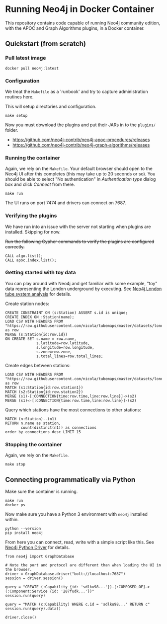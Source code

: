 # Running Neo4j in Docker Container

This repository contains code capable of running Neo4j community edition, with the APOC and Graph Algorithms plugins, in a Docker container.

## Quickstart (from scratch)

### Pull latest image

```
docker pull neo4j:latest
```

### Configuration

We treat the `Makefile` as a 'runbook' and try to capture administration routines here.

This will setup directories and configuration.

```
make setup
```

Now you must download the plugins and put their JARs in to the `plugins/` folder.

- https://github.com/neo4j-contrib/neo4j-apoc-procedures/releases
- https://github.com/neo4j-contrib/neo4j-graph-algorithms/releases

### Running the container

Again, we rely on the `Makefile`. Your default browser should open to the Neo4j UI after this completes (this may take up to 20 seconds or so). You should be able to select "No authentication" in *Authentication type* dialog box and click *Connect* from there.

```
make run
```

The UI runs on port 7474 and drivers can connect on 7687.

### Verifying the plugins

We have run into an issue with the server not starting when plugins are installed. Skipping for now.

~~Run the following Cypher commands to verify the plugins are configured correctly.~~

```
CALL algo.list();
CALL apoc.index.list();
```

### Getting started with toy data

You can play around with Neo4j and get familiar with some example, "toy" data representing the London underground by executing. See [Neo4j London tube system analysis](https://tbgraph.wordpress.com/2017/08/31/neo4j-london-tube-system-analysis/) for details.

Create station nodes:

```
CREATE CONSTRAINT ON (s:Station) ASSERT s.id is unique;
CREATE INDEX ON :Station(name);
LOAD CSV WITH HEADERS FROM
"https://raw.githubusercontent.com/nicola/tubemaps/master/datasets/london.stations.csv" as row
MERGE (s:Station{id:row.id})
ON CREATE SET s.name = row.name,
              s.latitude=row.latitude,
              s.longitude=row.longitude,
              s.zone=row.zone,
              s.total_lines=row.total_lines;
```

Create edges between stations:

```
LOAD CSV WITH HEADERS FROM
"https://raw.githubusercontent.com/nicola/tubemaps/master/datasets/london.connections.csv" as row
MATCH (s1:Station{id:row.station1})
MATCH (s2:Station{id:row.station2})
MERGE (s1)-[:CONNECTION{time:row.time,line:row.line}]->(s2)
MERGE (s1)<-[:CONNECTION{time:row.time,line:row.line}]-(s2)
```

Query which stations have the most connections to other stations:

```
MATCH (n:Station)--(n1)
RETURN n.name as station,
       count(distinct(n1)) as connections 
order by connections desc LIMIT 15
```

### Stopping the container

Again, we rely on the `Makefile`. 

```
make stop
```

## Connecting programmatically via Python

Make sure the container is running.

```
make run
docker ps
```

Now make sure you have a Python 3 environment with `neo4j` installed within.

```
python --version
pip install neo4j
```

From here you can connect, read, write with a simple script like this. See [Neo4j Python Driver](https://neo4j.com/docs/api/python-driver/current/) for details.

```
from neo4j import GraphDatabase

# Note the port and protocol are different than when loading the UI in the browser.
driver = GraphDatabase.driver("bolt://localhost:7687")
session = driver.session()

query = "CREATE (:Capability {id: 'sdlku98...'})-[:COMPOSED_OF]–>(:Component:Service {id: '287fudk...'})"
session.run(query)

query = "MATCH (c:Capability) WHERE c.id = 'sdlku98...' RETURN c"
session.run(query).data()

driver.close()
```
